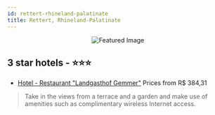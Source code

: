```yaml
---
id: rettert-rhineland-palatinate
title: Rettert, Rhineland-Palatinate
---
```


<center><img src="https://i.travelapi.com/hotels/17000000/16140000/16132300/16132276/aa011770_z.jpg" alt="Featured Image" /></center>


##  3 star hotels - ⭐️⭐️⭐️

-    [Hotel - Restaurant "Landgasthof Gemmer"](https://us.hurb.com/hotels/rettert/hotel-restaurant-landgasthof-gemmer-JNP-JP723188?cmp=18055) Prices from R$ 384,31
   > Take in the views from a terrace and a garden and make use of amenities such as complimentary wireless Internet access.
